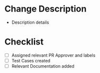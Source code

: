 # Change Description
- Description details

# Checklist
- [ ] Assigned relevant PR Approver and labels
- [ ] Test Cases created
- [ ] Relevant Documentation added
